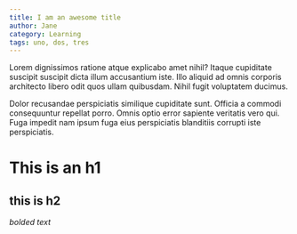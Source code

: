 ```yaml
---
title: I am an awesome title
author: Jane
category: Learning
tags: uno, dos, tres
---
```

Lorem dignissimos ratione atque explicabo amet nihil? Itaque cupiditate suscipit suscipit dicta illum accusantium iste. Illo aliquid ad omnis corporis architecto libero odit quos ullam quibusdam. Nihil fugit voluptatem ducimus.

Dolor recusandae perspiciatis similique cupiditate sunt. Officia a commodi consequuntur repellat porro. Omnis optio error sapiente veritatis vero qui. Fuga impedit nam ipsum fuga eius perspiciatis blanditiis corrupti iste perspiciatis.

<!--more-->

# This is an h1
## this is h2
*bolded text*



